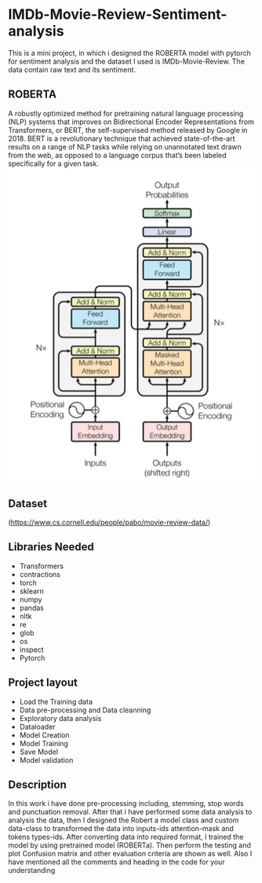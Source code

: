 # IMDb-Movie-Review-Sentiment-analysis
This is a mini project, in which i designed the ROBERTA model with pytorch for sentiment analysis and the dataset I used is IMDb-Movie-Review. The data contain raw text and its sentiment. 
## ROBERTA 
A robustly optimized method for pretraining natural language processing (NLP) systems that improves on Bidirectional Encoder Representations from Transformers, or BERT, the self-supervised method released by Google in 2018. BERT is a revolutionary technique that achieved state-of-the-art results on a range of NLP tasks while relying on unannotated text drawn from the web, as opposed to a language corpus that’s been labeled specifically for a given task.
![](images/01.png)

## Dataset
(https://www.cs.cornell.edu/people/pabo/movie-review-data/)

## Libraries Needed
- Transformers
- contractions
- torch
- sklearn
- numpy
- pandas
- nltk
- re
- glob
- os
- inspect
- Pytorch

## Project layout
- Load the Training data
- Data pre-processing and Data cleanning
- Exploratory data analysis
- Dataloader
- Model Creation
- Model Training
- Save Model
- Model validation

## Description
In this work i have done pre-processing including, stemming, stop words and punctuation removal. After that i have performed some data analysis to analysis the data, then I designed the Robert a model class and custom data-class to transformed the data into inputs-ids attention-mask and tokens types-ids. After converting data into required format, I trained the model by using pretrained model (ROBERTa). Then perform the testing and plot Confusion matrix and other evaluation criteria are shown as well.
Also I have mentioned all the comments and heading in the code for your understanding



